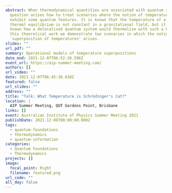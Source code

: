 ```yaml
---
abstract: When thermodynamical quantities are associated with quantum systems a
  question arises how to treat scenarios where the notion of temperature could
  exhibit some quantum features. It is known that the temperature of a gas in
  thermal equilibrium is not constant in a gravitational field, but it is not
  known how a delocalised quantum system would thermalise with such a bath. In
  this theoretical work we demonstrate two scenarios in which the notion of a
  `superposition of temperatures' arises.
slides: ""
url_pdf: ""
summary: Operational models of temperature superpositions
date_end: 2021-12-07T06:52:36.596Z
event_url: https://aip-summer-meeting.com/
authors: []
url_video: ""
date: 2021-12-07T06:45:30.638Z
featured: false
url_slides: ""
address: ""
title: "Talk: What Temperature is Schrödinger's Cat?"
location: |
  AIP Summer Meeting, QUT Gardens Point, Brisbane
links: []
event: Australian Institute of Physics Summer Meeting 2021
publishDate: 2021-12-08T00:00:00.000Z
tags:
  - quantum-foundations
  - thermodynamics
  - quantum-information
categories:
  - Quantum Foundations
  - Thermodynamics
projects: []
image:
  focal_point: Right
  filename: featured.png
url_code: ""
all_day: false
---
```

